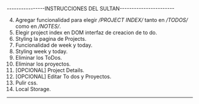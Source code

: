 ----------------INSTRUCCIONES DEL SULTAN-----------------------
<!-- 1. Usar los input del DOM para añadir TO DOs. *1/2 done*.
2. Usar los input del DOM para añadir Proyectos. *Done*. 
3. Que se printeen los To Dos, cuando click *HOME*. *Done* -->
4. Agregar funcionalidad para elegir */PROJECT INDEX/* tanto en */TODOS/* como en */NOTES/*.
5. Elegir project index en DOM interfaz de creacion de to do.
6. Styling la pagina de Projects.
7. Funcionalidad de week y today.
8. Styling week y today.
9. Eliminar los ToDos.
10. Eliminar los proyectos.
11. [OPCIONAL] Project Details.
12. [OPCIONAL] Editar To dos y Proyectos.
13. Pulir css.
14. Local Storage.
---------------------------------------------------------------